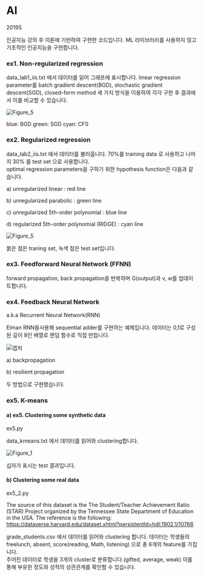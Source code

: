 # AI
2019S


인공지능 강의 후 이론에 기반하여 구현한 코드입니다. ML 라이브러리를 사용하지 않고 기초적인 인공지능을 구현합니다.

### ex1. Non-regularized regression

data_lab1_iis.txt 에서 데이터를 읽어 그래프에 표시합니다. linear regression parameter를 batch gradient descent(BGD), stochastic gradient
descent(SGD), closed-form method 세 가지 방식을 이용하여 각각 구한 후 결과에서 이를 비교할 수 있습니다.

![Figure_5](https://user-images.githubusercontent.com/39822788/70224168-231c2d00-1790-11ea-8a67-d178eb49b2a3.png)

blue: BGD green: SGD cyan: CFS

### ex2. Regularized regression

data_lab2_iis.txt 에서 데이터를 불러옵니다. 70%를  training data 로 사용하고 나머지 30% 를 test set 으로 사용합니다.  
optimal regression parameters을 구하기 위한 hypothesis function은 다음과 같습니다.

a) unregularized linear : red line

b) unregularized parabolic : green line

c) unregularized 5th-order polynomial : blue line

d) regularized 5th-order polynomial (RIDGE) : cyan line

![Figure_5](https://user-images.githubusercontent.com/39822788/70264115-28529980-17db-11ea-8758-c191912be354.png)


붉은 점은 traning set, 녹색 점은 test set입니다.


### ex3. Feedforward Neural Network (FFNN)  

forward propagation, back propagation을 반복하며 G(output)과 v, w를 업데이트합니다.

### ex4. Feedback Neural Network  
a.k.a Recurrent Neural Network(RNN)

Elman RNN을사용해 sequential adder를 구현하는 예제입니다. 데이터는 0,1로 구성된 길이 8인 배열로 랜덤 함수로 직접 만듭니다.

![캡처](https://user-images.githubusercontent.com/39822788/70310844-edd91300-1853-11ea-9fb6-d72166042722.PNG)

a) backpropagation

b) resilient propagation

두 방법으로 구현했습니다.

### ex5. K-means  

#### a) ex5. Clustering some synthetic data  
ex5.py

data_kmeans.txt 에서 데이터를 읽어와 clustering합니다.

![Figure_1](https://user-images.githubusercontent.com/39822788/70317184-9beaba00-1860-11ea-8b6a-33a17e7c583b.png)

십자가 표시는 test 결과입니다.

#### b) Clustering some real data  
ex5_2.py

The source
of this dataset is the The Student/Teacher Achievement Ratio (STAR) Project
organized by the Tennessee State Department of Education in the USA. The reference is the
following:
https://dataverse.harvard.edu/dataset.xhtml?persistentId=hdl:1902.1/10766

grade_students.csv 에서 데이터를 읽어와 clustering 합니다. 데이터는 학생들의 freelunch, absent, score(reading, Math, listening) 으로 총 6개의 feature를 가집니다.  
주어진 데이터로 학생을 3개의 cluster로 분류합니다.(gifted, average, weak) 이를 통해 부유한 정도와 성적의 상관관계를 확인할 수 있습니다.
